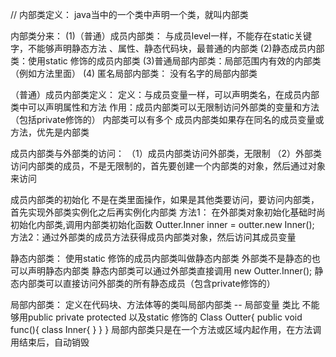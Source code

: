 // 内部类定义： java当中的一个类中声明一个类，就叫内部类

内部类分来： 
(1)（普通）成员内部类： 与成员level一样，不能存在static关键字，不能够声明静态方法
				、属性、静态代码块，最普通的内部类
(2)静态成员内部类：使用static 修饰的成员内部类
(3)普通局部内部类：局部范围内有效的内部类（例如方法里面）
(4) 匿名局部内部类： 没有名字的局部内部类

（普通）成员内部类定义：
	定义：与成员变量一样，可以声明类名，在成员内部类中可以声明属性和方法
	作用：成员内部类可以无限制访问外部类的变量和方法（包括private修饰的）
		内部类可以有多个
		成员内部类如果存在同名的成员变量或方法，优先是内部类
	
	
成员内部类与外部类的访问：
	（1）成员内部类访问外部类，无限制
	（2）外部类访问内部类的成员，不是无限制的，首先要创建一个内部类的对象，然后通过对象来访问
	
	
成员内部类的初始化
	不是在类里面操作，如果是其他类要访问，要访问内部类，首先实现外部类实例化之后再实例化内部类
	方法1： 在外部类对象初始化基础时尚初始化内部类,调用内部类初始化函数
	Outter.Inner inner = outter.new Inner();
	方法2：通过外部类的成员方法获得成员内部类对象，然后访问其成员变量
	
静态内部类：
	使用static 修饰的成员内部类叫做静态内部类
	外部类不是静态的也可以声明静态内部类
	静态内部类可以通过外部类直接调用 new Outter.Inner();
	静态内部类可以直接访问外部类的所有静态成员（包含private修饰的）
	
局部内部类：
	定义在代码块、方法体等的类叫局部内部类 -- 局部变量 类比
	不能够用public private protected 以及static 修饰的
	Class Outter{
		public void func(){
			class Inner{
				}
	}
}
局部内部类只是在一个方法或区域内起作用，在方法调用结束后，自动销毁

